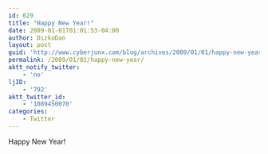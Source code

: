 ```yaml
---
id: 629
title: "Happy New Year!"
date: 2009-01-01T01:01:53-04:00
author: DizkoDan
layout: post
guid: 'http://www.cyberjunx.com/blog/archives/2009/01/01/happy-new-year/'
permalink: /2009/01/01/happy-new-year/
aktt_notify_twitter:
    - 'no'
ljID:
    - '792'
aktt_twitter_id:
    - '1089450070'
categories:
    - Twitter
---
```


Happy New Year!